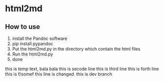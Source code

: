 # html2md
## How to use
1. install the Pandoc software
2. pip install pypandoc
3. Put the html2md.py in the directory which contain the html files
4. Run the html2md.py
5. done

this is temp text, bala bala
this is secode line
this is third line
this is forth line
this is f/somef this line is changed.
this is dev branch

